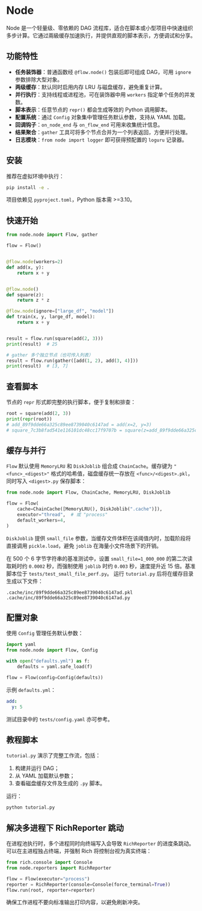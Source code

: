 # Node

Node 是一个轻量级、零依赖的 DAG 流程库，适合在脚本或小型项目中快速组织多步计算。它通过兩級缓存加速执行，并提供直观的脚本表示，方便调试和分享。

## 功能特性

- **任务装饰器**：普通函数经 `@flow.node()` 包装后即可组成 DAG，可用 `ignore` 参数排除大型对象。
- **两级缓存**：默认同时启用内存 LRU 与磁盘缓存，避免重复计算。
- **并行执行**：支持线程或进程池，可在装饰器中用 `workers` 指定单个任务的并发数。
- **脚本表示**：任意节点的 `repr()` 都会生成等效的 Python 调用脚本。
- **配置系统**：通过 `Config` 对象集中管理任务默认参数，支持从 YAML 加载。
- **回调钩子**：`on_node_end` 与 `on_flow_end` 可用来收集统计信息。
- **结果聚合**：`gather` 工具可将多个节点合并为一个列表返回，方便并行处理。
- **日志模块**：`from node import logger` 即可获得预配置的 `loguru` 记录器。

## 安装

推荐在虚拟环境中执行：

```bash
pip install -e .
```

项目依赖见 `pyproject.toml`，Python 版本需 >=3.10。

## 快速开始

```python
from node.node import Flow, gather

flow = Flow()


@flow.node(workers=2)
def add(x, y):
    return x + y


@flow.node()
def square(z):
    return z * z

@flow.node(ignore=["large_df", "model"])
def train(x, y, large_df, model):
    return x + y


result = flow.run(square(add(2, 3)))
print(result)  # 25

# gather 多个独立节点（也可传入列表）
result = flow.run(gather([add(1, 2), add(3, 4)]))
print(result)  # [3, 7]
```

## 查看脚本

节点的 `repr` 形式即完整的执行脚本，便于复制和排查：

```python
root = square(add(2, 3))
print(repr(root))
# add_89f9dde66a325c89ee8739040c6147ad = add(x=2, y=3)
# square_7c3b8fad541e116101dc48cc17f9707b = square(z=add_89f9dde66a325c89ee8739040c6147ad)
```

## 缓存与并行

`Flow` 默认使用 `MemoryLRU` 和 `DiskJoblib` 组合成 `ChainCache`。缓存键为 `"<func>_<digest>"` 格式的哈希值，磁盘缓存统一存放在 `<func>/<digest>.pkl`，同时写入 `<digest>.py` 保存脚本：

```python
from node.node import Flow, ChainCache, MemoryLRU, DiskJoblib

flow = Flow(
    cache=ChainCache([MemoryLRU(), DiskJoblib(".cache")]),
    executor="thread",  # 或 "process"
    default_workers=4,
)

```

`DiskJoblib` 提供 `small_file` 参数，当缓存文件体积在该阈值内时，加载阶段将直接调用 `pickle.load`，避免 `joblib` 在海量小文件场景下的开销。

在 500 个 6 字节字符串的基准测试中，设置 `small_file=1_000_000` 的第二次读取耗时约
`0.0002` 秒，而强制使用 `joblib` 时约 `0.003` 秒，速度提升近 15 倍。基准脚本位于
`tests/test_small_file_perf.py`。
运行 `tutorial.py` 后将在缓存目录生成以下文件：

```
.cache/inc/89f9dde66a325c89ee8739040c6147ad.pkl
.cache/inc/89f9dde66a325c89ee8739040c6147ad.py
```

## 配置对象

使用 `Config` 管理任务默认参数：

```python
import yaml
from node.node import Flow, Config

with open("defaults.yml") as f:
    defaults = yaml.safe_load(f)

flow = Flow(config=Config(defaults))
```

示例 `defaults.yml`：

```yaml
add:
  y: 5
```

测试目录中的 `tests/config.yaml` 亦可参考。

## 教程脚本

`tutorial.py` 演示了完整工作流，包括：

1. 构建并运行 DAG；
2. 从 YAML 加载默认参数；
3. 查看磁盘缓存文件及生成的 `.py` 脚本。

运行：

```bash
python tutorial.py
```

## 解决多进程下 RichReporter 跳动

在进程池执行时，多个进程同时向终端写入会导致 `RichReporter` 的进度条跳动。
可以在主进程独占终端，并强制 Rich 将控制台视为真实终端：

```python
from rich.console import Console
from node.reporters import RichReporter

flow = Flow(executor="process")
reporter = RichReporter(console=Console(force_terminal=True))
flow.run(root, reporter=reporter)
```

确保工作进程不要向标准输出打印内容，以避免刷新冲突。




